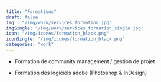 ```yaml
---
title: "Formations"
draft: false
img : "/img/work/services_formation.jpg"
imgSingle: "/img/work/services_formation_single.jpg"
icon: "/img/icones/formation_black.png"
iconSingle: "/img/icones/formation_black.png"
categories: "work"
---
```


- Formation de community management / gestion de projet

- Formation des logiciels adobe (Photoshop & InDesign)